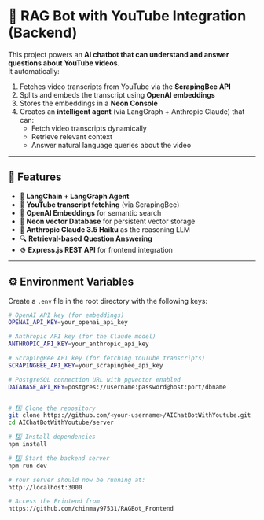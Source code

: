 # 🧠 RAG Bot with YouTube Integration (Backend)

This project powers an **AI chatbot that can understand and answer questions about YouTube videos**.  
It automatically:
1. Fetches video transcripts from YouTube via the **ScrapingBee API**
2. Splits and embeds the transcript using **OpenAI embeddings**
3. Stores the embeddings in a **Neon Console**
4. Creates an **intelligent agent** (via LangGraph + Anthropic Claude) that can:
   - Fetch video transcripts dynamically  
   - Retrieve relevant context  
   - Answer natural language queries about the video  

---

## 🚀 Features

- 🧩 **LangChain + LangGraph Agent**
- 🎥 **YouTube transcript fetching** (via ScrapingBee)
- 🧠 **OpenAI Embeddings** for semantic search
- 💾 **Neon vector Database** for persistent vector storage
- 🤖 **Anthropic Claude 3.5 Haiku** as the reasoning LLM
- 🔍 **Retrieval-based Question Answering**
- ⚙️ **Express.js REST API** for frontend integration

---

## ⚙️ Environment Variables

Create a `.env` file in the root directory with the following keys:

```bash
# OpenAI API key (for embeddings)
OPENAI_API_KEY=your_openai_api_key

# Anthropic API key (for the Claude model)
ANTHROPIC_API_KEY=your_anthropic_api_key

# ScrapingBee API key (for fetching YouTube transcripts)
SCRAPINGBEE_API_KEY=your_scrapingbee_api_key

# PostgreSQL connection URL with pgvector enabled
DATABASE_API_KEY=postgres://username:password@host:port/dbname


# 1️⃣ Clone the repository
git clone https://github.com/<your-username>/AIChatBotWithYoutube.git
cd AIChatBotWithYoutube/server

# 2️⃣ Install dependencies
npm install

# 3️⃣ Start the backend server
npm run dev

# Your server should now be running at:
http://localhost:3000

# Access the Frintend from
https://github.com/chinmay97531/RAGBot_Frontend
